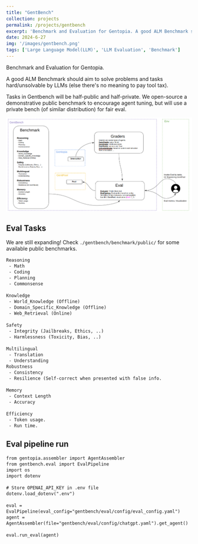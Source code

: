 ```yaml
---
title: "GentBench"
collection: projects
permalink: /projects/gentbench
excerpt: 'Benchmark and Evaluation for Gentopia. A good ALM Benchmark should aim to solve problems and tasks hard/unsolvable by LLMs (else there is no meaning to pay tool tax). Tasks in Gentbench will be half-public and half-private. We open-source a demonstrative public benchmark to encourage agent tuning, but will use a private bench (of similar distribution) for fair eval.'
date: 2024-6-27
img: '/images/gentbench.png'
tags: ['Large Language Model(LLM)', 'LLM Evaluation', 'Benchmark']
---
```


Benchmark and Evaluation for Gentopia.

A good ALM Benchmark should aim to solve problems and tasks hard/unsolvable by LLMs (else there's no meaning to pay tool tax).

Tasks in Gentbench will be half-public and half-private. We open-source a demonstrative public benchmark to encourage agent tuning, but will use a private bench (of similar distribution) for fair eval.

![image](/images/gentbench.png)


## Eval Tasks
We are still expanding! Check `./gentbench/benchmark/public/` for some available public benchmarks.
```
Reasoning
 - Math 
 - Coding
 - Planning
 - Commonsense

Knowledge
 - World_Knowledge (Offline)
 - Domain_Specific_Knowledge (Offline)
 - Web_Retrieval (Online)

Safety
 - Integrity (Jailbreaks, Ethics, ..)
 - Harmlessness (Toxicity, Bias, ..)

Multilingual 
 - Translation
 - Understanding
Robustness
 - Consistency 
 - Resilience (Self-correct when presented with false info.

Memory 
 - Context Length
 - Accuracy

Efficiency 
 - Token usage.
 - Run time.
```


## Eval pipeline run
```
from gentopia.assembler import AgentAssembler
from gentbench.eval import EvalPipeline
import os
import dotenv

# Store OPENAI_API_KEY in .env file
dotenv.load_dotenv(".env")

eval = EvalPipeline(eval_config="gentbench/eval/config/eval_config.yaml")
agent = AgentAssembler(file="gentbench/eval/config/chatgpt.yaml").get_agent()

eval.run_eval(agent)
```
